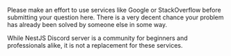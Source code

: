 Please make an effort to use services like Google or StackOverflow before submitting your question here. There is a very decent chance your problem has already been solved by someone else in some way.

While NestJS Discord server is a community for beginners and professionals alike, it is not a replacement for these services.
